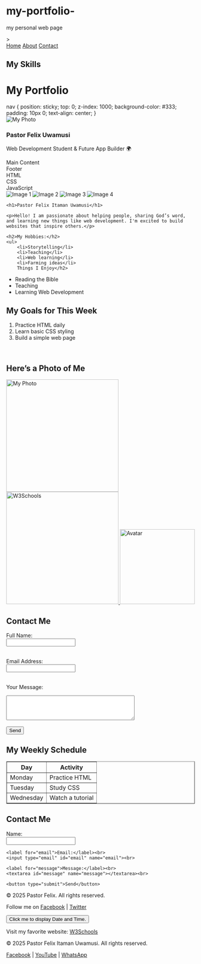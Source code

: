 # my-portfolio-
my personal web page 
<!DOCTYPE html>
<html lang="en">
<head>
  <meta charset="UTF-8" />
  <meta name="viewport" content="width=device-width, initial-scale=1.0" />
  <title>My Website</title>

  <!-- Font Awesome for Icons -->
  <link
    rel="stylesheet"
    href="https://cdnjs.cloudflare.com/ajax/libs/font-awesome/6.5.0/css/all.min.css"
  />

  <!-- Your CSS file -->
  <link rel="stylesheet" href="style.css" />
<link rel="stylesheet" href="style.css">
>
    <title>About Me</title>
    
</head>

<body>
  <nav>
  <a href=""index.html"><i class="fas fa-home"></i> Home</a>
  <a href="about.html"><i class="fas fa-info-circle"></i> About</a>
  <a href="contact.html"><i class="fas fa-envelope"></i> Contact</a>


</nav>
<h2>My Skills</h2>

<div class="grid-container">
  <div class="header">
  <h1>My Portfolio</h1>
  <body>
 
</body>
</div>
nav {
  position: sticky;
  top: 0;
  z-index: 1000;
  background-color: #333;
  padding: 10px 0;
  text-align: center;
}
 <div class="sidebar">
  <img src="profile.jpg" alt="My Photo" class="profile-pic">
  <h3>Pastor Felix Uwamusi</h3>
  <p>Web Development Student & Future App Builder 🌍</p>
</div>
  <div class="main-content">Main Content</div>
  <div class="footer">Footer</div>
</div>
<div class="skills-container">
  <div class="skill-card">HTML</div>
  <div class="skill-card">CSS</div>
  <div class="skill-card">JavaScript</div>
</div>

<div class="gallery">
  <img src="project3.jpg" alt="Image 1">
  <img src="project2.jpg" alt="Image 2">
  <img src="project1.jpg" alt="Image 3">
  <img src="LOGOS.jpeg" alt="Image 4">
</div>

    <h1>Pastor Felix Itaman Uwamusi</h1>

    <p>Hello! I am passionate about helping people, sharing God’s word, and learning new things like web development. I'm excited to build websites that inspire others.</p>

    <h2>My Hobbies:</h2>
    <ul>
        <li>Storytelling</li>
        <li>Teaching</li>
        <li>Web learning</li>
        <li>Farming ideas</li>
        Things I Enjoy</h2>
<ul>
  <li>Reading the Bible</li>
  <li>Teaching</li>
  <li>Learning Web Development</li>
</ul>
<h2>My Goals for This Week</h2>
<ol>
  <li>Practice HTML daily</li>
  <li>Learn basic CSS styling</li>
  <li>Build a simple web page</li>
</ol>
<br>
<h2>Here’s a Photo of Me</h2>
<img src="myphoto.jpg" alt="My Photo" width="300">
<a href="https://www.w3schools.com" target="_blank">
  <img src="favicon.jpg" width="300" alt="W3Schools">
</a>
<img src="6photo.jpg" alt="Avatar" width="200">
    </ul>
<h2>Contact Me</h2>
<form>
  <label for="name">Full Name:</label><br>
  <input type="text" id="name" name="name"><br><br>

  <label for="email">Email Address:</label><br>
  <input type="email" id="email" name="email"><br><br>

  <label for="message">Your Message:</label><br>
  <textarea id="message" name="message" rows="4" cols="40"></textarea><br><br>

  <input type="submit" value="Send">
</form>

<h2>My Weekly Schedule</h2>
<table border="1">
  <tr>
    <th>Day</th>
    <th>Activity</th>
  </tr>
  <tr>
    <td>Monday</td>
    <td>Practice HTML</td>
  </tr>
  <tr>
    <td>Tuesday</td>
    <td>Study CSS</td>
  </tr>
  <tr>
    <td>Wednesday</td>
    <td>Watch a tutorial</td>
  </tr>
</table>
    

<div class="contact">
  <h2>Contact Me</h2>
  <form>
    <label for="name">Name:</label><br>
    <input type="text" id="name" name="name"><br>

    <label for="email">Email:</label><br>
    <input type="email" id="email" name="email"><br>

    <label for="message">Message:</label><br>
    <textarea id="message" name="message"></textarea><br>

    <button type="submit">Send</button>
  </form>
</div>
<footer>
  <p>&copy; 2025 Pastor Felix. All rights reserved.</p>
  <p>Follow me on 
    <a href="https://facebook.com" target="_blank">Facebook</a> | 
    <a href="https://twitter.com" target="_haiteen">Twitter</a>
  </p>
</footer>
<button type="button"
onclick="document.getElementById('demo').innerHTML = Date()">
Click me to display Date and Time.</button>

<p id="demo"></p>
<p>Visit my favorite website: 
        <a href="https://www.w3schools.com" target="_blank">W3Schools</a>
    </p>
    <footer>
  <p>&copy; 2025 Pastor Felix Itaman Uwamusi. All rights reserved.</p>
  <div class="social-links">
    <a href="#">Facebook</a> |
    <a href="#">YouTube</a> |
    <a href="#">WhatsApp</a>
  </div>
</footer>
</body>
</html>
